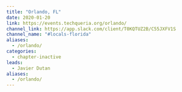```yaml
---
title: "Orlando, FL"
date: 2020-01-20
link: https://events.techqueria.org/orlando/
channel_link: https://app.slack.com/client/T0KQTUZ2B/C55JXFV1S
channel_name: "#locals-florida"
aliases:
  - /orlando/
categories:
  - chapter-inactive
leads:
  - Javier Dutan
aliases:
  - /orlando/
---
```

